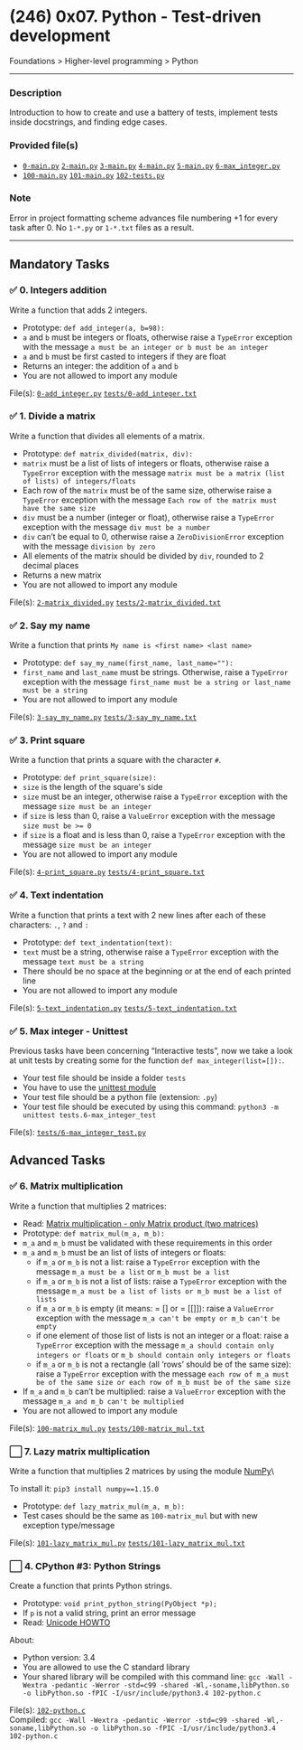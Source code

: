 # (246) 0x07. Python - Test-driven development
Foundations > Higher-level programming > Python

---


### Description
Introduction to how to create and use a battery of tests, implement tests inside docstrings, and finding edge cases.

### Provided file(s)
* [`0-main.py`](./tests/0-main.py) [`2-main.py`](./tests/2-main.py) [`3-main.py`](./tests/3-main.py) [`4-main.py`](./tests/4-main.py) [`5-main.py`](./tests/5-main.py) [`6-max_integer.py`](./tests/6-max_integer.py)
* [`100-main.py`](./tests/100-main.py) [`101-main.py`](./tests/101-main.py) [`102-tests.py`](./tests/102-tests.py)

### Note
Error in project formatting scheme advances file numbering +1 for every task after 0. No ``1-*.py`` or ``1-*.txt`` files as a result.

---

## Mandatory Tasks

### :white_check_mark: 0. Integers addition
Write a function that adds 2 integers.
* Prototype: `def add_integer(a, b=98):`
* `a` and `b` must be integers or floats, otherwise raise a `TypeError` exception with the message `a must be an integer or b must be an integer`
* `a` and `b` must be first casted to integers if they are float
* Returns an integer: the addition of `a` and `b`
* You are not allowed to import any module

File(s): [`0-add_integer.py`](./0-add_integer.py) [`tests/0-add_integer.txt`](./tests/0-add_integer.txt)

### :white_check_mark: 1. Divide a matrix
Write a function that divides all elements of a matrix.
* Prototype: `def matrix_divided(matrix, div):`
* `matrix` must be a list of lists of integers or floats, otherwise raise a `TypeError` exception with the message `matrix must be a matrix (list of lists) of integers/floats`
* Each row of the `matrix` must be of the same size, otherwise raise a `TypeError` exception with the message `Each row of the matrix must have the same size`
* `div` must be a number (integer or float), otherwise raise a `TypeError` exception with the message `div must be a number`
* `div` can’t be equal to 0, otherwise raise a `ZeroDivisionError` exception with the message `division by zero`
* All elements of the matrix should be divided by `div`, rounded to 2 decimal places
* Returns a new matrix
* You are not allowed to import any module

File(s): [`2-matrix_divided.py`](./2-matrix_divided.py) [`tests/2-matrix_divided.txt`](./tests/2-matrix_divided.txt)

### :white_check_mark: 2. Say my name
Write a function that prints `My name is <first name> <last name>`
* Prototype: `def say_my_name(first_name, last_name=""):`
* `first_name` and `last_name` must be strings. Otherwise, raise a `TypeError` exception with the message `first_name must be a string or last_name must be a string`
* You are not allowed to import any module

File(s): [`3-say_my_name.py`](./3-say_my_name.py) [`tests/3-say_my_name.txt`](./tests/3-say_my_name.txt)

### :white_check_mark: 3. Print square
Write a function that prints a square with the character `#`.
* Prototype: `def print_square(size):`
* `size` is the length of the square's side
* `size` must be an integer, otherwise raise a `TypeError` exception with the message `size must be an integer`
* if `size` is less than 0, raise a `ValueError` exception with the message `size must be >= 0`
* if `size` is a float and is less than 0, raise a `TypeError` exception with the message `size must be an integer`
* You are not allowed to import any module

File(s): [`4-print_square.py`](./4-print_square.py) [`tests/4-print_square.txt`](./tests/4-print_square.txt)

### :white_check_mark: 4. Text indentation
Write a function that prints a text with 2 new lines after each of these characters: `.`, `?` and `:`
* Prototype: `def text_indentation(text):`
* `text` must be a string, otherwise raise a `TypeError` exception with the message `text must be a string`
* There should be no space at the beginning or at the end of each printed line
* You are not allowed to import any module

File(s): [`5-text_indentation.py`](./5-text_indentation.py) [`tests/5-text_indentation.txt`](./tests/5-text_indentation.txt)

### :white_check_mark: 5. Max integer - Unittest
Previous tasks have been concerning “Interactive tests”, now we take a look at unit tests by creating some for the function `def max_integer(list=[]):`.
* Your test file should be inside a folder `tests`
* You have to use the [unittest module](https://docs.python.org/3.4/library/unittest.html#module-unittest)
* Your test file should be a python file (extension: `.py`)
* Your test file should be executed by using this command: `python3 -m unittest tests.6-max_integer_test`

File(s): [`tests/6-max_integer_test.py`](./tests/6-max_integer_test.py)

## Advanced Tasks

### :white_check_mark: 6. Matrix multiplication
Write a function that multiplies 2 matrices:

* Read: [Matrix multiplication - only Matrix product (two matrices)](https://en.wikipedia.org/wiki/Matrix_multiplication)
* Prototype: `def matrix_mul(m_a, m_b):`
* `m_a` and `m_b` must be validated with these requirements in this order
* `m_a` and `m_b` must be an list of lists of integers or floats:
    * if `m_a` or `m_b` is not a list: raise a `TypeError` exception with the message `m_a must be a list` or `m_b must be a list`
    * if `m_a` or `m_b` is not a list of lists: raise a `TypeError` exception with the message `m_a must be a list of lists or m_b must be a list of lists`
    * if `m_a` or `m_b` is empty (it means: = [] or = [[]]): raise a `ValueError` exception with the message `m_a can't be empty or m_b can't be empty`
    * if one element of those list of lists is not an integer or a float: raise a `TypeError` exception with the message `m_a should contain only integers or floats` or `m_b should contain only integers or floats`
    * if `m_a` or `m_b` is not a rectangle (all ‘rows’ should be of the same size): raise a `TypeError` exception with the message `each row of m_a must be of the same size or each row of m_b must be of the same size`
* If `m_a` and `m_b` can’t be multiplied: raise a `ValueError` exception with the message `m_a and m_b can't be multiplied`
* You are not allowed to import any module

File(s): [`100-matrix_mul.py`](./100-matrix_mul.py) [`tests/100-matrix_mul.txt`](./tests/100-matrix_mul.txt)

### :white_large_square: 7. Lazy matrix multiplication
Write a function that multiplies 2 matrices by using the module [NumPy](https://numpy.org/)\

To install it: `pip3 install numpy==1.15.0`
* Prototype: `def lazy_matrix_mul(m_a, m_b):`
* Test cases should be the same as `100-matrix_mul` but with new exception type/message

File(s): [`101-lazy_matrix_mul.py`](./101-lazy_matrix_mul.py) [`tests/101-lazy_matrix_mul.txt`](./tests/101-lazy_matrix_mul.txt)

### :white_large_square:  4. CPython #3: Python Strings
Create a function that prints Python strings.
* Prototype: `void print_python_string(PyObject *p);`
* If `p` is not a valid string, print an error message
* Read: [Unicode HOWTO](https://docs.python.org/3.4/howto/unicode.html)

About:
* Python version: 3.4
* You are allowed to use the C standard library
* Your shared library will be compiled with this command line: `gcc -Wall -Wextra -pedantic -Werror -std=c99 -shared -Wl,-soname,libPython.so -o libPython.so -fPIC -I/usr/include/python3.4 102-python.c`

File(s): [`102-python.c`](./102-python.c)\
Compiled: `gcc -Wall -Wextra -pedantic -Werror -std=c99 -shared -Wl,-soname,libPython.so -o libPython.so -fPIC -I/usr/include/python3.4 102-python.c`

